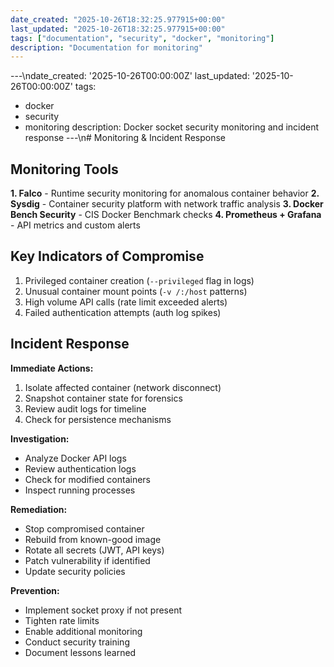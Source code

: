 ```yaml
---
date_created: "2025-10-26T18:32:25.977915+00:00"
last_updated: "2025-10-26T18:32:25.977915+00:00"
tags: ["documentation", "security", "docker", "monitoring"]
description: "Documentation for monitoring"
---
```


---\ndate_created: '2025-10-26T00:00:00Z'
last_updated: '2025-10-26T00:00:00Z'
tags:

- docker
- security
- monitoring
  description: Docker socket security monitoring and incident response
  ---\n# Monitoring & Incident Response

## Monitoring Tools

**1. Falco** - Runtime security monitoring for anomalous container behavior
**2. Sysdig** - Container security platform with network traffic analysis
**3. Docker Bench Security** - CIS Docker Benchmark checks
**4. Prometheus + Grafana** - API metrics and custom alerts

## Key Indicators of Compromise

1. Privileged container creation (`--privileged` flag in logs)
2. Unusual container mount points (`-v /:/host` patterns)
3. High volume API calls (rate limit exceeded alerts)
4. Failed authentication attempts (auth log spikes)

## Incident Response

**Immediate Actions:**

1. Isolate affected container (network disconnect)
2. Snapshot container state for forensics
3. Review audit logs for timeline
4. Check for persistence mechanisms

**Investigation:**

- Analyze Docker API logs
- Review authentication logs
- Check for modified containers
- Inspect running processes

**Remediation:**

- Stop compromised container
- Rebuild from known-good image
- Rotate all secrets (JWT, API keys)
- Patch vulnerability if identified
- Update security policies

**Prevention:**

- Implement socket proxy if not present
- Tighten rate limits
- Enable additional monitoring
- Conduct security training
- Document lessons learned
